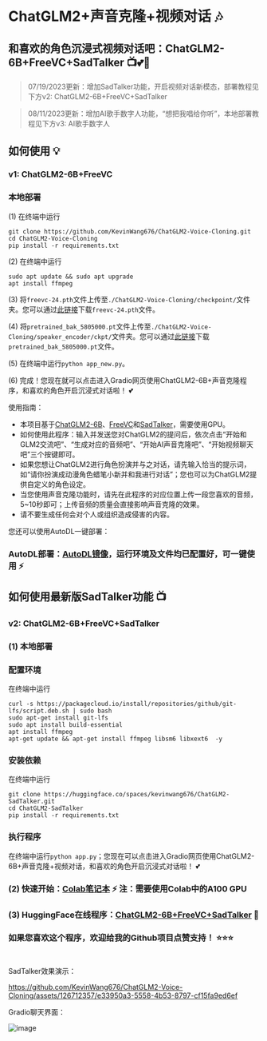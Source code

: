 # ChatGLM2+声音克隆+视频对话 🎶
## 和喜欢的角色沉浸式视频对话吧：ChatGLM2-6B+FreeVC+SadTalker 📺💕🍻
> 07/19/2023更新：增加SadTalker功能，开启视频对话新模态，部署教程见下方v2: ChatGLM2-6B+FreeVC+SadTalker

> 08/11/2023更新：增加AI歌手数字人功能，“想把我唱给你听”，本地部署教程见下方v3: AI歌手数字人

## 如何使用 💡

### v1: ChatGLM2-6B+FreeVC

### 本地部署

(1) 在终端中运行
```
git clone https://github.com/KevinWang676/ChatGLM2-Voice-Cloning.git
cd ChatGLM2-Voice-Cloning
pip install -r requirements.txt
```

(2) 在终端中运行
```
sudo apt update && sudo apt upgrade
apt install ffmpeg
```

(3) 将`freevc-24.pth`文件上传至`./ChatGLM2-Voice-Cloning/checkpoint/`文件夹。您可以通过[此链接](https://huggingface.co/spaces/kevinwang676/FreeVC/tree/main/checkpoints)下载`freevc-24.pth`文件。

(4) 将`pretrained_bak_5805000.pt`文件上传至`./ChatGLM2-Voice-Cloning/speaker_encoder/ckpt/`文件夹。您可以通过[此链接](https://huggingface.co/spaces/kevinwang676/FreeVC/tree/main/speaker_encoder/ckpt)下载`pretrained_bak_5805000.pt`文件。

(5) 在终端中运行`python app_new.py`。

(6) 完成！您现在就可以点击进入Gradio网页使用ChatGLM2-6B+声音克隆程序，和喜欢的角色开启沉浸式对话啦！ 💕

使用指南：
* 本项目基于[ChatGLM2-6B](https://github.com/THUDM/ChatGLM2-6B)、[FreeVC](https://github.com/OlaWod/FreeVC)和[SadTalker](https://github.com/OpenTalker/SadTalker)，需要使用GPU。
* 如何使用此程序：输入并发送您对ChatGLM2的提问后，依次点击“开始和GLM2交流吧”、“生成对应的音频吧”、“开始AI声音克隆吧”、“开始视频聊天吧”三个按键即可。
* 如果您想让ChatGLM2进行角色扮演并与之对话，请先输入恰当的提示词，如“请你扮演成动漫角色蜡笔小新并和我进行对话”；您也可以为ChatGLM2提供自定义的角色设定。
* 当您使用声音克隆功能时，请先在此程序的对应位置上传一段您喜欢的音频，5~10秒即可；上传音频的质量会直接影响声音克隆的效果。
* 请不要生成任何会对个人或组织造成侵害的内容。

您还可以使用AutoDL一键部署：
### AutoDL部署：[AutoDL镜像](https://www.codewithgpu.com/i/KevinWang676/ChatGLM2-Voice-Cloning/ChatGLM2-Voice-Cloning)，运行环境及文件均已配置好，可一键使用 ⚡

## 如何使用最新版SadTalker功能 📺

### v2: ChatGLM2-6B+FreeVC+SadTalker

### (1) 本地部署

### 配置环境

在终端中运行
```
curl -s https://packagecloud.io/install/repositories/github/git-lfs/script.deb.sh | sudo bash
sudo apt-get install git-lfs
sudo apt install build-essential
apt install ffmpeg
apt-get update && apt-get install ffmpeg libsm6 libxext6  -y
```

### 安装依赖

在终端中运行
```
git clone https://huggingface.co/spaces/kevinwang676/ChatGLM2-SadTalker.git
cd ChatGLM2-SadTalker
pip install -r requirements.txt
```

### 执行程序

在终端中运行`python app.py`；您现在可以点击进入Gradio网页使用ChatGLM2-6B+声音克隆+视频对话，和喜欢的角色开启沉浸式对话啦！ 💕

### (2) 快速开始：[Colab笔记本](https://colab.research.google.com/github/KevinWang676/ChatGLM2-Voice-Cloning/blob/main/ChatGLM2_VC_SadTalker.ipynb) ⚡ 注：需要使用Colab中的A100 GPU

### (3) HuggingFace在线程序：[ChatGLM2-6B+FreeVC+SadTalker](https://huggingface.co/spaces/kevinwang676/ChatGLM2-SadTalker-VC) 🤗


### 如果您喜欢这个程序，欢迎给我的Github项目点赞支持！ ⭐⭐⭐

#

SadTalker效果演示：

https://github.com/KevinWang676/ChatGLM2-Voice-Cloning/assets/126712357/e33950a3-5558-4b53-8797-cf15fa9ed6ef

Gradio聊天界面：

![image](https://github.com/KevinWang676/ChatGLM2-Voice-Cloning/assets/126712357/2b4fe4c9-1c85-4e4c-94cb-2c96315f7abd)

